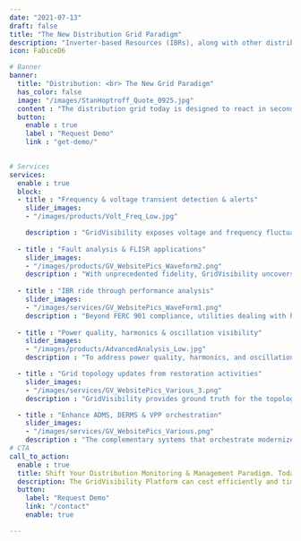 ```yaml
---
date: "2021-07-13"
draft: false
title: "The New Distribution Grid Paradigm"
description: "Inverter-based Resources (IBRs), along with other distributed assets at the grid edge, now have a material impact on distribution operations, planning, and reliability. Current grid monitoring options are hindered by insufficient communications, vendor and integration complexity, lack of actionable insights, high costs, low speed, and inability to scale. Grivisibility solves these challenges through their novel approach to providing unprecedented situational awareness across the distribution grid. The GridVisibility Platform (GVP) enables frequency & voltage detection & alerts, fault analysis & FLISR applications, IBR ride through performance analysis, & much more."
icon: FaDiceD6

# Banner
banner:
  title: "Distribution: <br> The New Grid Paradigm"
  has_color: false
  image: "/images/StanHoptroff_Quote_0925.jpg"
  content : "The distribution grid today is designed to react in seconds, but with increased adoption of IBRs, controlled by power electronics, orchestration requires millisecond awareness. GridVisibility enables low latency, reliable, resilient, and continuous monitoring of distribution grid state, including frequency and voltage, along with their rates of change, faults, transients, and more."
  button:
    enable : true
    label : "Request Demo"
    link : "get-demo/"

      
# Services
services:
  enable : true
  block:
  - title : "Frequency & voltage transient detection & alerts"
    slider_images:
    - "/images/products/Volt_Freq_Low.jpg"

    description : "GridVisibility exposes voltage and frequency fluctuations, their rates of change, volt-var impacts, transients, harmonic distortions, and a myriad of new disturbances negatively impacting your assets and customer power quality. GridVisibility is shifting the paradigm for utility asset management professionals with continuous, low latency, high fidelity, point on wave monitoring and alerts, 24/7/365."
      
  - title : "Fault analysis & FLISR applications"
    slider_images:
    - "/images/products/GV_WebsitePics_Waveform2.png"
    description : "With unprecedented fidelity, GridVisibility uncovers arcing faults, equipment-related faults, or transients. The GridVisibility Platform ties raw sensor data to the grid topology - substation, feeder, phase - and then represents those data/events geospatially via Google Maps. GVP identifies, logs, alerts, and supports visual analytics, including playback, threshold analysis, and fault location solutions, like SoftStuf's Wavewin application."
      
  - title : "IBR ride through performance analysis"
    slider_images:
    - "/images/services/GV_WebsitePics_WaveForm1.png"
    description : "Beyond FERC 901 compliance, utilities dealing with high IBR penetration need enhanced visibility to monitor IBR operations during a myriad of grid disturbances. GridVisibility is a critical tool for validating IBR performance and response during grid voltage and frequency deviations, supporting a more stable and reliable grid."
      
  - title : "Power quality, harmonics & oscillation visibility"
    slider_images:
    - "/images/products/AdvancedAnalysis_Low.jpg"
    description : "To address power quality, harmonics, and oscillation issues, arising from IBRs and large loads (like data centers), high fidelity waveform data is essential. Further, GridVisibility’s .5 microsecond accuracy time synchronization enables the identification of correlative behaviors across feeders and phases."

  - title : "Grid topology updates from restoration activities"
    slider_images:
    - "/images/services/GV_WebsitePics_Various_3.png"
    description : "GridVisibility provides ground truth for the topology configuration. Often, restoration activities impact grid topologies. GVP identifies those changes, such as phase realignment, nominal voltage levels, and can be an invaluable tool in ensuring the quality of grid operating models. Additionally, during grid restoration activities, GridVisibility's resilient architecture continues to monitor the grid, highlighting areas of concern for line crews, and identifying misbehaving inverters and backfeeding."

  - title : "Enhance ADMS, DERMS & VPP orchestration"
    slider_images:
    - "/images/services/GV_WebsitePics_Various.png"
    description : "The complementary systems that orchestrate modernized electric grids, to ensure grid stability, require new levels of state-of-grid awareness. ADMSs, DERMs, and VPPs benefit from a consistent, out-of-band signal localized to the feeder and phase. Orchestration systems increasingly require a low latency signal that GridVisibility can quickly and cost efficiently provide."
# CTA
call_to_action:
  enable : true
  title: Shift Your Distribution Monitoring & Management Paradigm. Today.
  description: The GridVisibility Platform can cost efficiently and time effectively measure, analyze, and provide essential utility distribution grid insights that are actionable...today. Let us demonstrate what’s possible.
  button:
    label: "Request Demo"
    link: "/contact"
    enable: true

---
```

